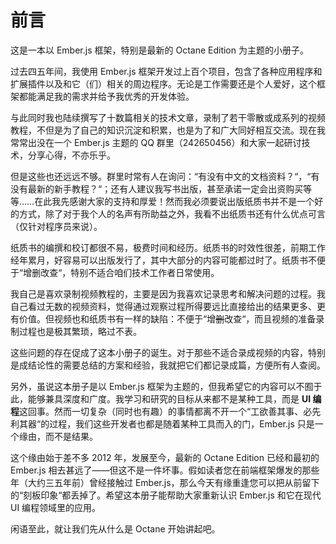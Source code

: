 # 前言

这是一本以 Ember.js 框架，特别是最新的 Octane Edition 为主题的小册子。

过去四五年间，我使用 Ember.js 框架开发过上百个项目，包含了各种应用程序和扩展插件以及和它（们）相关的周边程序。无论是工作需要还是个人爱好，这个框架都能满足我的需求并给予我优秀的开发体验。

与此同时我也陆续撰写了十数篇相关的技术文章，录制了若干零散或成系列的视频教程，不但是为了自己的知识沉淀和积累，也是为了和广大同好相互交流。现在我常常出没在一个 Ember.js 主题的 QQ 群里（242650456）和大家一起研讨技术，分享心得，不亦乐乎。

但是这些也还远远不够。群里时常有人在询问：“有没有中文的文档资料？“，“有没有最新的新手教程？“；还有人建议我写书出版，甚至承诺一定会出资购买等等……在此我先感谢大家的支持和厚爱！然而我必须要说出版纸质书并不是一个好的方式，除了对于我个人的名声有所助益之外，我看不出纸质书还有什么优点可言（仅针对程序员来说）。

纸质书的编撰和校订都很不易，极费时间和经历。纸质书的时效性很差，前期工作经年累月，好容易可以出版发行了，其中大部分的内容可能都过时了。纸质书不便于“增删改查“，特别不适合咱们技术工作者日常使用。

我自己是喜欢录制视频教程的，主要是因为我喜欢记录思考和解决问题的过程。我自己看过无数的视频资料，觉得通过观察过程所得要远比直接给出的结果更多、更有价值。但视频也和纸质书有一样的缺陷：不便于“增~~删~~改查“，而且视频的准备录制过程也是极其繁琐，略过不表。

这些问题的存在促成了这本小册子的诞生。对于那些不适合录成视频的内容，特别是成结论性的需要总结的方案和经验，我就把它们都记录成篇，方便所有人查阅。

另外，虽说这本册子是以 Ember.js 框架为主题的，但我希望它的内容可以不囿于此，能够兼具深度和广度。我学习和研究的目标从来都不是某种工具，而是 **UI 编程**这回事。然而一切复杂（同时也有趣）的事情都离不开一个“工欲善其事、必先利其器“的过程，我们这些开发者也都是随着某种工具而入的门，Ember.js 只是一个缘由，而不是结果。

这个缘由始于差不多 2012 年，发展至今，最新的 Octane Edition 已经和最初的 Ember.js 相去甚远了——但这不是一件坏事。假如读者您在前端框架爆发的那些年（大约三五年前）曾经接触过 Ember.js，那么今天有缘重逢您可以把从前留下的“刻板印象“都丢掉了。希望这本册子能帮助大家重新认识 Ember.js 和它在现代 UI 编程领域里的应用。

闲语至此，就让我们先从什么是 Octane 开始讲起吧。

